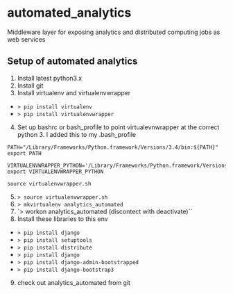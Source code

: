 # automated_analytics
Middleware layer for exposing analytics and distributed computing jobs as web services

## Setup of automated analytics

1. Install latest python3.x
2. Install git
3. Install virtualenv and virtualenvwrapper
* `> pip install virtualenv`
* `> pip install virtualenvwrapper`
4. Set up bashrc or bash_profile to point virtualevnwrapper at the correct
python 3. I added this to my .bash_profile

```
PATH="/Library/Frameworks/Python.framework/Versions/3.4/bin:${PATH}"
export PATH

VIRTUALENVWRAPPER_PYTHON='/Library/Frameworks/Python.framework/Versions/3.4/bin/python3'
export VIRTUALENVWRAPPER_PYTHON

source virtualenvwrapper.sh
```

5. `> source virtualenvwrapper.sh`
6. `> mkvirtualenv analytics_automated`
7. `> workon analytics_automated (discontect with deactivate)``
8. Install these libraries to this env
 * `> pip install django`
 * `> pip install setuptools`
 * `> pip install distribute`
 * `> pip install django`
 * `> pip install django-admin-bootstrapped`
 * `> pip install django-bootstrap3`

9. check out analytics_automated from git
